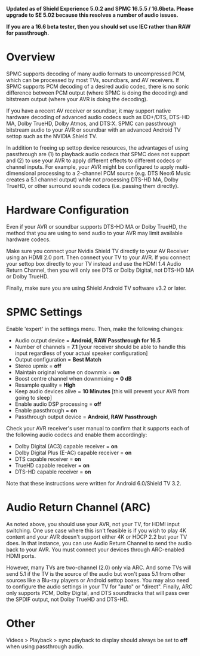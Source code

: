 **Updated as of Shield Experience 5.0.2 and SPMC 16.5.5 / 16.6beta. Please upgrade to SE 5.02 because this resolves a number of audio issues.**

**If you are a 16.6 beta tester, then you should set use IEC rather than RAW for passthrough.** 

# Overview
SPMC supports decoding of many audio formats to uncompressed PCM, which can be processed by most TVs, soundbars, and AV receivers. If SPMC supports PCM decoding of a desired audio codec, there is no sonic difference between PCM output (where SPMC is doing the decoding) and bitstream output (where your AVR is doing the decoding).

If you have a recent AV receiver or soundbar, it may support native hardware decoding of advanced audio codecs such as DD+/DTS, DTS-HD MA, Dolby TrueHD, Dolby Atmos, and DTS:X. SPMC can passthrough bitstream audio to your AVR or soundbar with an advanced Android TV settop such as the NVIDIA Shield TV. 

In addition to freeing up settop device resources, the advantages of using passthrough are (1) to playback audio codecs that SPMC does not support and (2) to use your AVR to apply different effects to different codecs or channel inputs. For example, your AVR might be configured to apply multi-dimensional processing to a 2-channel PCM source (e.g. DTS Neo:6 Music creates a 5.1 channel output) while not processing DTS-HD MA, Dolby TrueHD, or other surround sounds codecs (i.e. passing them directly).

# Hardware Configuration
Even if your AVR or soundbar  supports DTS-HD MA or Dolby TrueHD, the method that you are using to send audio to your AVR may limit available hardware codecs.

Make sure you connect your Nvidia Shield TV directly to your AV Receiver using an HDMI 2.0 port. Then connect your TV to your AVR. If you connect your settop box directly to your TV instead and use the HDMI 1.4 Audio Return Channel, then you will only see DTS or Dolby Digital, not DTS-HD MA or Dolby TrueHD.

Finally, make sure you are using Shield Android TV software v3.2 or later.

# SPMC Settings
Enable 'expert' in the settings menu. Then, make the following changes:

* Audio output device = **Android, RAW Passthrough for 16.5**
* Number of channels = **7.1** [your receiver should be able to handle this input regardless of your actual speaker configuration]
* Output configuration = **Best Match** 
* Stereo upmix = **off**
* Maintain original volume on downmix = **on**
* Boost centre channel when downmixing = **0 dB**
* Resample quality = **High**
* Keep audio devices alive = **10 Minutes** [this will prevent your AVR from going to sleep]
* Enable audio DSP processing = **off**
* Enable passthrough = **on**
* Passthrough output device = **Android, RAW Passthrough**

Check your AVR receiver's user manual to confirm that it supports each of the following audio codecs and enable them accordingly:

* Dolby Digital (AC3) capable receiver = **on**
* Dolby Digital Plus (E-AC) capable receiver = **on**
* DTS capable receiver = **on**
* TrueHD capable receiver = **on**
* DTS-HD capable receiver = **on**


Note that these instructions were written for Android 6.0/Shield TV 3.2.

# Audio Return Channel (ARC)
As noted above, you should use your AVR, not your TV, for HDMI input switching. One use case where this isn't feasible is if you wish to play 4K content and your AVR doesn't support either 4K or HDCP 2.2 but your TV does. In that instance, you can use Audio Return Channel to send the audio back to your AVR. You must connect your devices through ARC-enabled HDMI ports. 

However, many TVs are two-channel (2.0) only via ARC. And some TVs will send 5.1 if the TV is the source of the audio but won't pass 5.1 from other sources like a Blu-ray players or Android settop boxes. You may also need to configure the audio settings in your TV for "auto" or "direct". Finally, ARC only supports PCM, Dolby Digital, and DTS soundtracks that will pass over the SPDIF output, not Dolby TrueHD and DTS-HD. 

# Other
Videos > Playback > sync playback to display should always be set to **off** when using passthrough audio.
